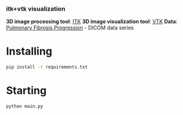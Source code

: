 ### itk+vtk visualization

**3D image processing tool**: [ITK](https://itk.org/Doxygen/html/index.html)
**3D image visualization tool**: [VTK](https://vtk.org/)
**Data**: [Pulmonary Fibrosis Progression](https://www.kaggle.com/competitions/osic-pulmonary-fibrosis-progression/data?select=test) - DICOM data series


# Installing

```bash
pip install -r requirements.txt
```

# Starting

```bash
python main.py
```
